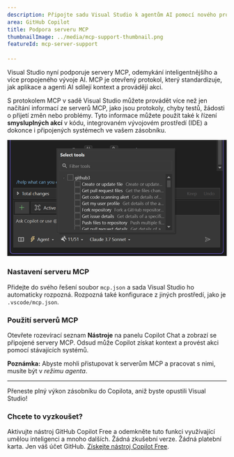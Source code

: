 ```yaml
---
description: Připojte sadu Visual Studio k agentům AI pomocí nového protokolu MCP (Model Context Protocol) – standardizovaného způsobu sdílení kontextu, přístupu k datům a řízení inteligentních funkcí.
area: GitHub Copilot
title: Podpora serveru MCP
thumbnailImage: ../media/mcp-support-thumbnail.png
featureId: mcp-server-support

---
```



Visual Studio nyní podporuje servery MCP, odemykání inteligentnějšího a více propojeného vývoje AI. MCP je otevřený protokol, který standardizuje, jak aplikace a agenti AI sdílejí kontext a provádějí akci. 

S protokolem MCP v sadě Visual Studio můžete provádět více než jen načítání informací ze serverů MCP, jako jsou protokoly, chyby testů, žádosti o přijetí změn nebo problémy. Tyto informace můžete použít také k řízení **smysluplných akcí** v kódu, integrovaném vývojovém prostředí (IDE) a dokonce i připojených systémech ve vašem zásobníku.

![MCP](../media/mcp-support.png)

### Nastavení serveru MCP

Přidejte do svého řešení soubor `mcp.json` a sada Visual Studio ho automaticky rozpozná. Rozpozná také konfigurace z jiných prostředí, jako je `.vscode/mcp.json`.

### Použití serverů MCP

Otevřete rozevírací seznam **Nástroje** na panelu Copilot Chat a zobrazí se připojené servery MCP. Odsud může Copilot získat kontext a provést akci pomocí stávajících systémů.

**Poznámka:** Abyste mohli přistupovat k serverům MCP a pracovat s nimi, musíte být v *režimu agenta*.

---

Přeneste plný výkon zásobníku do Copilota, aniž byste opustili Visual Studio!

### Chcete to vyzkoušet?
Aktivujte nástroj GitHub Copilot Free a odemkněte tuto funkci využívající umělou inteligenci a mnoho dalších.
 Žádná zkušební verze. Žádná platební karta. Jen váš účet GitHub. [Získejte nástroj Copilot Free](https://github.com/settings/copilot).
